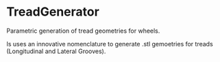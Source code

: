 # TreadGenerator
Parametric generation of tread geometries for wheels.

Is uses an innovative nomenclature to generate .stl gemoetries for treads (Longitudinal and Lateral Grooves).
